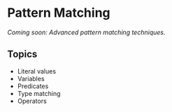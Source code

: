 # Pattern Matching

*Coming soon: Advanced pattern matching techniques.*

## Topics
- Literal values
- Variables
- Predicates
- Type matching
- Operators
